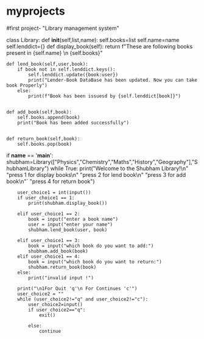 # myprojects
#first project-   "Library management system"

class Library:
    def __init__(self,list,name):
        self.books=list
        self.name=name
        self.lenddict={}
    def display_book(self):
        return f"These are following books present in {self.name} \n {self.books}"

    def lend_book(self,user,book):
        if book not in self.lenddict.keys():
            self.lenddict.update({book:user})
            print("Lender-Book DataBase has been updated. Now you can take book Properly")
        else:
            print(f"Book has been issuesd by {self.lenddict[book]}")


    def add_book(self,book):
        self.books.append(book)
        print("Book has been added successfully")


    def return_book(self,book):
        self.books.pop(book)

if __name__ == '__main__':
    shubham=Library(["Physics","Chemistry","Maths","History","Geography"],"ShubhamLibrary")
    while True:
        print("Welcome to the Shubham Library!\n"
              "press 1 for display books\n"
              "press 2 for lend book\n"
              "press 3 for add book\n"`
              "press 4 for return book")

        user_choice1 = int(input())
        if user_choice1 == 1:
            print(shubham.display_book())

        elif user_choice1 == 2:
            book = input("enter a book name")
            user = input("enter your name")
            shubham.lend_book(user, book)

        elif user_choice1 == 3:
            book = input("which book do you want to add:")
            shubham.add_book(book)
        elif user_choice1 == 4:
            book = input("which book do you want to return:")
            shubham.return_book(book)
        else:
            print("invalid input !")

        print("\n1For Quit 'q'\n For Continues 'c'")
        user_choice2 = ""
        while (user_choice2!="q" and user_choice2!="c"):
            user_choice2=input()
            if user_choice2=="q":
                exit()

            else:
                continue




